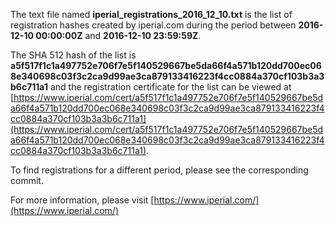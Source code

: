 The text file named **iperial_registrations_2016_12_10.txt** is the list of registration hashes created by iperial.com during the period between **2016-12-10 00:00:00Z** and **2016-12-10 23:59:59Z**.

The SHA 512 hash of the list is **a5f517f1c1a497752e706f7e5f140529667be5da66f4a571b120dd700ec068e340698c03f3c2ca9d99ae3ca879133416223f4cc0884a370cf103b3a3b6c711a1** and the registration certificate for the list can be viewed at [https://www.iperial.com/cert/a5f517f1c1a497752e706f7e5f140529667be5da66f4a571b120dd700ec068e340698c03f3c2ca9d99ae3ca879133416223f4cc0884a370cf103b3a3b6c711a1](https://www.iperial.com/cert/a5f517f1c1a497752e706f7e5f140529667be5da66f4a571b120dd700ec068e340698c03f3c2ca9d99ae3ca879133416223f4cc0884a370cf103b3a3b6c711a1).

To find registrations for a different period, please see the corresponding commit.

For more information, please visit [https://www.iperial.com/](https://www.iperial.com/)
